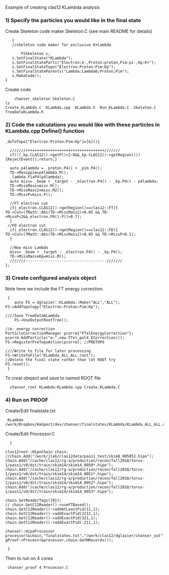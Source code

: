 Example of creating clas12 KLambda analysis

### 1) Specify the particles you would like in the final state

Create Skeleton code maker Skeleton.C (see main README for details)

       {
	   //skeleton code maker for exclusive K+Lambda
       
           FSSkeleton s;
 	   s.SetFinalState("KLambda");
  	   s.SetFinalStateParts("Electron:e-,Proton:proton,Pim:pi-,Kp:K+");
  	   s.SetFinalStateTopo("Electron:Proton:Pim:Kp");
  	   s.SetFinalStateParents("Lambda:Lambda0;Proton;Pim");
  	   s.MakeCode();
	}

Create code

        chanser_skeleton Skeleton.C
	ls
	Create_KLambda.C  KLambda.cpp  KLambda.h  Run_KLambda.C  Skeleton.C  TreeDataKLambda.h

### 2) Code the calculations you would like with these particles in KLambda.cpp Define() function

    _doToTopo["Electron:Proton:Pim:Kp"]=[&](){

      ///////+++++++++++++++++++++++++++++++++++///////
      if(!(_kp.CLAS12()->getP()<2.0&&_kp.CLAS12()->getRegion()))
	{RejectEvent();return;}
      
      auto p4lambda = _proton.P4() + _pim.P4();
      TD->Massppim=p4lambda.M();
      _lambda.FixP4(p4lambda);
      auto miss= _beam + _target - _electron.P4() - _kp.P4() - p4lambda;
      TD->MissMass=miss.M();
      TD->MissMass2=miss.M2();
      TD->MissP=miss.P();
      
      //FT electron cut
      if(_electron.CLAS12()->getRegion()==clas12::FT){
	TD->Cut=(TMath::Abs(TD->MissMass2)<0.05 && TD->MissP<2&&_electron.P4().P()>0.7);
      }
     //FD electron cut
      if(_electron.CLAS12()->getRegion()==clas12::FD){
	TD->Cut=(TMath::Abs(TD->MissMass2)<0.05 && TD->MissP<0.1);
      }
     
      //Now miss Lambda
      miss= _beam + _target - _electron.P4() - _kp.P4();
      TD->MissMasseKp=miss.M();
      ///////------------------------------------///////
    };



### 3) Create configured analysis object

Note here we include the FT energy correction.

     {
        auto FS = dglazier::KLambda::Make("ALL","ALL");
  	FS->AddTopology("Electron:Proton:Pim:Kp");
  
	////Save TreeDataKLambda
     	FS->UseOutputRootTree();
  
	//e- energy correction
  	ParticleCorrectionManager pcorrm{"FTelEnergyCorrection"};
  	pcorrm.AddParticle("e-",new FTel_pol4_ECorrection());
  	FS->RegisterPreTopoAction(pcorrm); //PRETOPO

  	////Write to file for later processing
  	FS->WriteToFile("KLambda_ALL_ALL.root");
 	//Delete the final state rather than let ROOT try
  	FS.reset();
     }

To creat obeject and save to named ROOT file

      chanser_root KLambda:KLambda.cpp Create_KLambda.C

### 4) Run on PROOF

Create/Edit finalstate.txt

     KLambda /work/Dropbox/HaSpect/dev/chanser/finalstates/KLambda/KLambda_ALL_ALL.root

Create/Edit Processor.C

      {
  
	clas12root::HipoChain chain;
  	//chain.Add("/work/jlab/clas12data/pass1_test/skim8_005051.hipo");
  	chain.Add("/cache/clas12/rg-a/production/recon/fall2018/torus-1/pass1/v0/dst/train/skim14/skim14_0050*.hipo");
  	chain.Add("/cache/clas12/rg-a/production/recon/fall2018/torus-1/pass1/v0/dst/train/skim14/skim14_0051*.hipo");
  	chain.Add("/cache/clas12/rg-a/production/recon/fall2018/torus-1/pass1/v0/dst/train/skim14/skim14_0052*.hipo");
  	chain.Add("/cache/clas12/rg-a/production/recon/fall2018/torus-1/pass1/v0/dst/train/skim14/skim14_0053*.hipo");
  
	chain.SetReaderTags({0});
  	// chain.GetC12Reader()->useFTBased();
  	chain.GetC12Reader()->addAtLeastPid(11,1);
  	chain.GetC12Reader()->addExactPid(2212,1);
  	chain.GetC12Reader()->addExactPid(321,1);   
  	chain.GetC12Reader()->addExactPid(-211,1);

  	chanser::HipoProcessor processor(&chain,"finalstates.txt","/work/clas12/dglazier/chanser_out");
  	gProof->Process(&processor,chain.GetNRecords());
  
     }

Then to run on 4 cores

     chanser_proof 4 Processor.C

